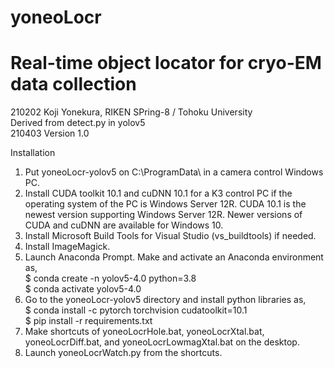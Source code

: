 # yoneoLocr
# Real-time object locator for cryo-EM data collection

210202 Koji Yonekura, RIKEN SPring-8 / Tohoku University<BR>
       Derived from detect.py in yolov5<BR>
210403 Version 1.0<BR>

Installation<BR>
1. Put yoneoLocr-yolov5 on C:\ProgramData\ in a camera control Windows PC.
2. Install CUDA toolkit 10.1 and cuDNN 10.1 for a K3 control PC if the operating system of the PC is Windows Server 12R.  CUDA 10.1 is the newest version supporting Windows Server 12R. Newer versions of CUDA and cuDNN are available for Windows 10.
3. Install Microsoft Build Tools for Visual Studio (vs_buildtools) if needed.
4. Install ImageMagick.
5. Launch Anaconda Prompt. Make and activate an Anaconda environment as,<BR>
 $ conda create -n yolov5-4.0 python=3.8<BR>
 $ conda activate yolov5-4.0<BR>
6. Go to the yoneoLocr-yolov5 directory and install python libraries as,<BR>
 $ conda install -c pytorch torchvision cudatoolkit=10.1<BR> 
 $ pip install -r requirements.txt<BR>
7. Make shortcuts of yoneoLocrHole.bat, yoneoLocrXtal.bat, yoneoLocrDiff.bat, and yoneoLocrLowmagXtal.bat on the desktop.
8. Launch yoneoLocrWatch.py from the shortcuts.
